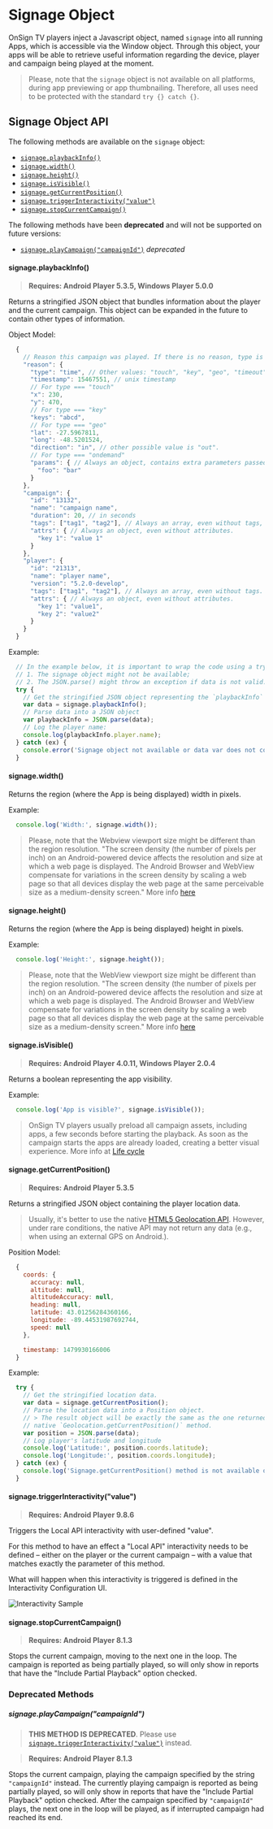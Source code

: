 # Signage Object

OnSign TV players inject a Javascript object, named `signage` into all running Apps, which is accessible via the Window object. Through this object, your apps will be able to retrieve useful information regarding the device, player and campaign being played at the moment.

> Please, note that the `signage` object is not available on all platforms, during app previewing or app thumbnailing. Therefore, all uses need to be protected with the standard `try {} catch {}`.

## Signage Object API

The following methods are available on the `signage` object:

  * [`signage.playbackInfo()`](#playbackInfo)
  * [`signage.width()`](#width)
  * [`signage.height()`](#height)
  * [`signage.isVisible()`](#isVisible)
  * [`signage.getCurrentPosition()`](#getCurrentPosition)
  * [`signage.triggerInteractivity("value")`](#triggerInteractivity)
  * [`signage.stopCurrentCampaign()`](#stopCurrentCampaign)

The following methods have been **deprecated** and will not be supported on future versions:

  * [`signage.playCampaign("campaignId")`](#playCampaign) *deprecated*

#### <a name="playbackInfo"></a>signage.playbackInfo()

> **Requires: Android Player 5.3.5, Windows Player 5.0.0**

Returns a stringified JSON object that bundles information about the player and the current campaign. This object can be expanded in the future to contain other types of information.

Object Model:

```javascript
  {
    // Reason this campaign was played. If there is no reason, type is defined as "unknown"
    "reason": {
      "type": "time", // Other values: "touch", "key", "geo", "timeout", "ondemand" and "unknown"
      "timestamp": 15467551, // unix timestamp
      // For type === "touch"
      "x": 230,
      "y": 470,
      // For type === "key"
      "keys": "abcd",
      // For type === "geo"
      "lat": -27.5967811,
      "long": -48.5201524,
      "direction": "in", // other possible value is "out".
      // For type === "ondemand"
      "params": { // Always an object, contains extra parameters passed through the URL.
        "foo": "bar"
      }
    },
    "campaign": {
      "id": "13132",
      "name": "campaign name",
      "duration": 20, // in seconds
      "tags": ["tag1", "tag2"], // Always an array, even without tags,
      "attrs": { // Always an object, even without attributes.
        "key 1": "value 1"
      }
    },
    "player": {
      "id": "21313",
      "name": "player name",
      "version": "5.2.0-develop",
      "tags": ["tag1", "tag2"], // Always an array, even without tags.
      "attrs": { // Always an object, even without attributes.
        "key 1": "value1",
        "key 2": "value2"
      }
    }
  }
```

Example:

```javascript
  // In the example below, it is important to wrap the code using a try/catch statement for two reasons:
  // 1. The signage object might not be available;
  // 2. The JSON.parse() might throw an exception if data is not valid.
  try {
    // Get the stringified JSON object representing the `playbackInfo` data from the signage object.
    var data = signage.playbackInfo();
    // Parse data into a JSON object
    var playbackInfo = JSON.parse(data);
    // Log the player name:
    console.log(playbackInfo.player.name);
  } catch (ex) {
    console.error('Signage object not available or data var does not contain a valid JSON string.');
  }
```

#### <a name="width"></a>signage.width()

Returns the region (where the App is being displayed) width in pixels.

Example:

```javascript
  console.log('Width:', signage.width());
```

> Please, note that the Webview viewport size might be different than the region resolution. "The screen density (the number of pixels per inch) on an Android-powered device affects the resolution and size at which a web page is displayed. The Android Browser and WebView compensate for variations in the screen density by scaling a web page so that all devices display the web page at the same perceivable size as a medium-density screen." More info [here](https://stuff.mit.edu/afs/sipb/project/android/docs/guide/webapps/targeting.html)

#### <a name="height"></a>signage.height()

Returns the region (where the App is being displayed) height in pixels.

Example:

```javascript
  console.log('Height:', signage.height());
```

> Please, note that the WebView viewport size might be different than the region resolution. "The screen density (the number of pixels per inch) on an Android-powered device affects the resolution and size at which a web page is displayed. The Android Browser and WebView compensate for variations in the screen density by scaling a web page so that all devices display the web page at the same perceivable size as a medium-density screen." More info [here](https://stuff.mit.edu/afs/sipb/project/android/docs/guide/webapps/targeting.html)

#### <a name="isVisible"></a>signage.isVisible()

> **Requires: Android Player 4.0.11, Windows Player 2.0.4**

Returns a boolean representing the app visibility.

Example:

```javascript
  console.log('App is visible?', signage.isVisible());
```

> OnSign TV players usually preload all campaign assets, including apps, a few seconds before starting the playback. As soon as the campaign starts the apps are already loaded, creating a better visual experience. More info at [Life cycle](#lifecycle)

#### <a name="getCurrentPosition"></a>signage.getCurrentPosition()

> **Requires: Android Player 5.3.5**

Returns a stringified JSON object containing the player location data.
> Usually, it's better to use the native [HTML5 Geolocation API](https://developer.mozilla.org/en-US/docs/Web/API/Geolocation/Using_geolocation). However, under rare conditions, the native API may not return any data (e.g., when using an external GPS on Android.).

Position Model:

```javascript
  {
    coords: {
      accuracy: null,
      altitude: null,
      altitudeAccuracy: null,
      heading: null,
      latitude: 43.01256284360166,
      longitude: -89.44531987692744,
      speed: null
    },

    timestamp: 1479930166006
  }
```

Example:

```javascript
  try {
    // Get the stringified location data.
    var data = signage.getCurrentPosition();
    // Parse the location data into a Position object.
    // > The result object will be exactly the same as the one returned by the
    // native `Geolocation.getCurrentPosition()` method.
    var position = JSON.parse(data);
    // Log player's latitude and longitude
    console.log('Latitude:', position.coords.latitude);
    console.log('Longitude:', position.coords.longitude);
  } catch (ex) {
    console.log('Signage.getCurrentPosition() method is not available or data is not valid.');
  }
```


#### <a name="triggerInteractivity"></a>signage.triggerInteractivity("value")

> **Requires: Android Player 9.8.6**

Triggers the Local API interactivity with user-defined "value".

For this method to have an effect a "Local API" interactivity needs to be defined – either on the player or the current campaign – with a value that matches exactly the parameter of this method.

What will happen when this interactivity is triggered is defined in the Interactivity Configuration UI.

![Interactivity Sample](_screenshots/interactivity.png)


#### <a name="stopCurrentCampaign"></a>signage.stopCurrentCampaign()

> **Requires: Android Player 8.1.3**

Stops the current campaign, moving to the next one in the loop. The campaign is reported as being partially played, so will only show in reports that have the "Include Partial Playback" option checked.


### Deprecated Methods

##### <a name="playCampaign"></a>signage.playCampaign("campaignId")

> **THIS METHOD IS DEPRECATED**. Please use [`signage.triggerInteractivity("value")`](#triggerInteractivity) instead.

> **Requires: Android Player 8.1.3**

Stops the current campaign, playing the campaign specified by the string `"campaignId"` instead. The currently playing campaign is reported as being partially played, so will only show in reports that have the "Include Partial Playback" option checked. After the campaign specified by `"campaignId"` plays, the next one in the loop will be played, as if interrupted campaign had reached its end.
